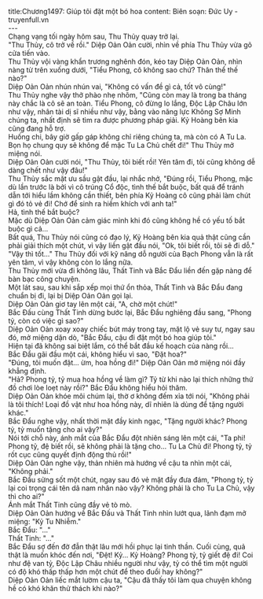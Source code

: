 title:Chương1497: Giúp tôi đặt một bó hoa
content:
Biên soạn: Đức Uy - truyenfull.vn<br>---<br>Chạng vạng tối ngày hôm sau, Thu Thủy quay trở lại.<br>"Thu Thủy, cô trở về rồi." Diệp Oản Oản cười, nhìn về phía Thu Thủy vừa gõ cửa tiến vào.<br>Thu Thủy vội vàng khẩn trương nghênh đón, kéo tay Diệp Oản Oản, nhìn nàng từ trên xuống dưới, "Tiểu Phong, cô không sao chứ? Thân thể thế nào?"<br>Diệp Oản Oản nhún nhún vai, "Không có vấn đề gì cả, tốt vô cùng!"<br>Thu Thủy nghe vậy thở phào nhẹ nhõm, "Cũng còn may là trong ba tháng này chắc là cô sẽ an toàn. Tiểu Phong, cô đừng lo lắng, Độc Lập Châu lớn như vậy, nhân tài dị sĩ nhiều như vậy, bằng vào năng lực Không Sợ Minh chúng ta, nhất định sẽ tìm ra được phương pháp giải. Kỷ Hoàng bên kia cũng đang hỗ trợ.<br>Huống chi, bây giờ gấp gáp không chỉ riêng chúng ta, mà còn có A Tu La. Bọn họ chung quy sẽ không để mặc Tu La Chủ chết đi!" Thu Thủy mở miệng nói.<br>Diệp Oản Oản cười nói, "Thu Thủy, tôi biết rồi! Yên tâm đi, tôi cũng không dễ dàng chết như vậy đâu!"<br>Thu Thủy sắc mặt ưu sầu gật đầu, lại nhắc nhở, "Đúng rồi, Tiểu Phong, mặc dù lần trước là bởi vì cô trúng Cổ độc, tình thế bắt buộc, bất quá để tránh dẫn tới hiểu lầm không cần thiết, bên phía Kỷ Hoàng cô cũng phải làm chút gì đó tỏ vẻ đi! Chớ để sinh ra hiềm khích với anh ta!"<br>Hả, tình thế bắt buộc?<br>Mặc dù Diệp Oản Oản cảm giác mình khi đó cũng không hề có yếu tố bắt buộc gì cả…<br>Bất quá, Thu Thủy nói cũng có đạo lý, Kỷ Hoàng bên kia quả thật cũng cần phải giải thích một chút, vì vậy liền gật đầu nói, "Ok, tôi biết rồi, tôi sẽ đi dỗ."<br>"Vậy thì tốt..." Thu Thủy đối với kỹ năng dỗ người của Bạch Phong vẫn là rất yên tâm, vì vậy không còn lo lắng nữa.<br>Thu Thủy mới vừa đi không lâu, Thất Tinh và Bắc Đẩu liền đến gặp nàng để bàn bạc công chuyện.<br>Một lát sau, sau khi sắp xếp mọi thứ ổn thỏa, Thất Tinh và Bắc Đẩu đang chuẩn bị đi, lại bị Diệp Oản Oản gọi lại.<br>Diệp Oản Oản giơ tay lên một cái, "A, chờ một chút!"<br>Bắc Đấu cùng Thất Tinh dừng bước lại, Bắc Đẩu nghiêng đầu sang, "Phong tỷ, còn có việc gì sao?"<br>Diệp Oản Oản xoay xoay chiếc bút máy trong tay, mặt lộ vẻ suy tư, ngay sau đó, mở miệng dặn dò, "Bắc Đẩu, cậu đi đặt một bó hoa giúp tôi."<br>Hiện tại đã không sai biệt lắm, có thể bắt đầu kế hoạch của nàng rồi...<br>Bắc Đẩu gãi đầu một cái, không hiểu vì sao, "Đặt hoa?"<br>"Đúng, tôi muốn đặt... ừm, hoa hồng đi!" Diệp Oản Oản mở miệng nói đầy khẳng định.<br>"Hả? Phong tỷ, tỷ mua hoa hồng về làm gì? Tỷ từ khi nào lại thích những thứ đồ chơi lòe loẹt này rồi?" Bắc Đẩu không hiểu hỏi thăm.<br>Diệp Oản Oản khóe môi chúm lại, thờ ơ không đếm xỉa tới nói, "Không phải là tôi thích! Loại đồ vật như hoa hồng này, dĩ nhiên là dùng để tặng người khác."<br>Bắc Đẩu nghe vậy, nhất thời mặt đầy kinh ngạc, "Tặng người khác? Phong tỷ, tỷ muốn tặng cho ai vậy?"<br>Nói tới chỗ này, ánh mắt của Bắc Đẩu đột nhiên sáng lên một cái, "Ta phi! Phong tỷ, đệ biết rồi, sẽ không phải là tặng cho... Tu La Chủ đi! Phong tỷ, tỷ rốt cục cũng quyết định động thủ rồi!"<br>Diệp Oản Oản nghe vậy, thản nhiên mà hướng về cậu ta nhìn một cái, "Không phải."<br>Bắc Đẩu sửng sốt một chút, ngay sau đó vẻ mặt đầy đưa đám, "Phong tỷ, tỷ lại coi trọng cái tên dã nam nhân nào vậy? Không phải là cho Tu La Chủ, vậy thì cho ai?"<br>Ánh mắt Thất Tinh cũng đầy vẻ tò mò.<br>Diệp Oản Oản hướng về Bắc Đấu và Thất Tinh nhìn lướt qua, lãnh đạm mở miệng: "Kỷ Tu Nhiễm."<br>Bắc Đẩu: "..."<br>Thất Tinh: "..."<br>Bắc Đẩu sợ đến đờ đẫn thật lâu mới hồi phục lại tinh thần. Cuối cùng, quả thật là muốn khóc đến nơi, "Đệt! Kỷ... Kỷ Hoàng? Phong tỷ, tỷ giết đệ đi! Coi như đệ van tỷ, Độc Lập Châu nhiều người như vậy, tỷ có thể tìm một người có độ khó thấp thấp hơn một chút để theo đuổi hay không?"<br>Diệp Oản Oản liếc mắt lườm cậu ta, "Cậu đã thấy tôi làm qua chuyện không hề có khó khăn thử thách khi nào?"